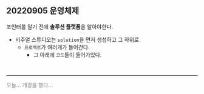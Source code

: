 ## 20220905 운영체제

포인터를 알기 전에 **솔루션 플랫폼**을 알아야한다.  

* 비주얼 스튜디오는 `solution`을 먼저 생성하고 그 하위로  
    * `프로젝트`가 여러개가 들어간다. 
        * 그 아래에 `코드`들이 들어가있다.

<br/>

---
<span style="color:gray">오늘... 개강을 했다...</span>